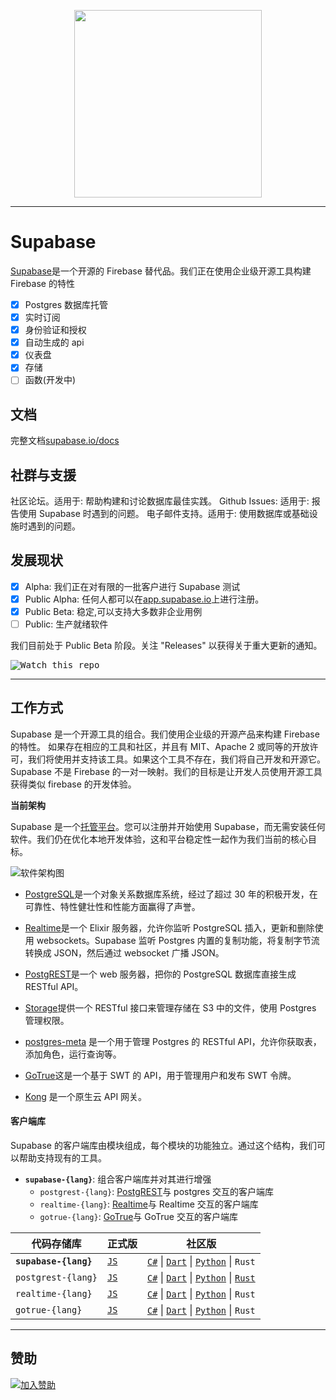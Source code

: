 <p align="center">
<img width="300" src="https://gitcdn.xyz/repo/supabase/supabase/master/web/static/supabase-light.svg"/>
</p>

---

# Supabase

[Supabase](https://supabase.io)是一个开源的 Firebase 替代品。我们正在使用企业级开源工具构建 Firebase 的特性

- [x] Postgres 数据库托管
- [x] 实时订阅
- [x] 身份验证和授权
- [x] 自动生成的 api
- [x] 仪表盘
- [x] 存储
- [ ] 函数(开发中)

## 文档

完整文档[supabase.io/docs](supabase.io/docs)

## 社群与支援

社区论坛。适用于: 帮助构建和讨论数据库最佳实践。
Github Issues: 适用于: 报告使用 Supabase 时遇到的问题。
电子邮件支持。适用于: 使用数据库或基础设施时遇到的问题。

## 发展现状

- [x] Alpha: 我们正在对有限的一批客户进行 Supabase 测试
- [x] Public Alpha: 任何人都可以在[app.supabase.io](https://app.supabase.io)上进行注册。
- [x] Public Beta: 稳定,可以支持大多数非企业用例
- [ ] Public: 生产就绪软件

我们目前处于 Public Beta 阶段。关注 "Releases" 以获得关于重大更新的通知。

<kbd><img src="https://gitcdn.link/repo/supabase/supabase/master/web/static/watch-repo.gif" alt="Watch this repo"/></kbd>

---

## 工作方式

Supabase 是一个开源工具的组合。我们使用企业级的开源产品来构建 Firebase 的特性。 如果存在相应的工具和社区，并且有 MIT、Apache 2 或同等的开放许可，我们将使用并支持该工具。如果这个工具不存在，我们将自己开发和开源它。Supabase 不是 Firebase 的一对一映射。我们的目标是让开发人员使用开源工具获得类似 firebase 的开发体验。

**当前架构**

Supabase 是一个[托管平台](https://app.supabase.io)。您可以注册并开始使用 Supabase，而无需安装任何软件。我们仍在优化本地开发体验，这和平台稳定性一起作为我们当前的核心目标。

![软件架构图](https://supabase.io/assets/images/supabase-architecture-9050a7317e9ec7efb7807f5194122e48.png)

- [PostgreSQL](https://www.postgresql.org/)是一个对象关系数据库系统，经过了超过 30 年的积极开发，在可靠性、特性健壮性和性能方面赢得了声誉。
- [Realtime](https://github.com/supabase/realtime)是一个 Elixir 服务器，允许你监听 PostgreSQL 插入，更新和删除使用 websockets。Supabase 监听 Postgres 内置的复制功能，将复制字节流转换成 JSON，然后通过 websocket 广播 JSON。
- [PostgREST](http://postgrest.org/)是一个 web 服务器，把你的 PostgreSQL 数据库直接生成 RESTful API。
- [Storage](https://github.com/supabase/storage-api)提供一个 RESTful 接口来管理存储在 S3 中的文件，使用 Postgres 管理权限。

- [postgres-meta](https://github.com/supabase/postgres-meta) 是一个用于管理 Postgres 的 RESTful API，允许你获取表，添加角色，运行查询等。
- [GoTrue](https://github.com/netlify/gotrue)这是一个基于 SWT 的 API，用于管理用户和发布 SWT 令牌。
- [Kong](https://github.com/Kong/kong) 是一个原生云 API 网关。

#### 客户端库

Supabase 的客户端库由模块组成，每个模块的功能独立。通过这个结构，我们可以帮助支持现有的工具。

- **`supabase-{lang}`**: 组合客户端库并对其进行增强
  - `postgrest-{lang}`: [PostgREST](https://github.com/postgrest/postgrest)与 postgres 交互的客户端库
  - `realtime-{lang}`: [Realtime](https://github.com/supabase/realtime)与 Realtime 交互的客户端库
  - `gotrue-{lang}`: [GoTrue](https://github.com/netlify/gotrue)与 GoTrue 交互的客户端库

| 代码存储库            | 正式版                                           | 社区版                                                                                                                                                                                                                     |
| --------------------- | ------------------------------------------------ | -------------------------------------------------------------------------------------------------------------------------------------------------------------------------------------------------------------------------- |
| **`supabase-{lang}`** | [`JS`](https://github.com/supabase/supabase-js)  | [`C#`](https://github.com/supabase/supabase-csharp) \| [`Dart`](https://github.com/supabase/supabase-dart) \| [`Python`](https://github.com/supabase/supabase-py) \| `Rust`                                                |
| `postgrest-{lang}`    | [`JS`](https://github.com/supabase/postgrest-js) | [`C#`](https://github.com/supabase/postgrest-csharp) \| [`Dart`](https://github.com/supabase/postgrest-dart) \| [`Python`](https://github.com/supabase/postgrest-py) \| [`Rust`](https://github.com/supabase/postgrest-rs) |
| `realtime-{lang}`     | [`JS`](https://github.com/supabase/realtime-js)  | [`C#`](https://github.com/supabase/realtime-csharp) \| [`Dart`](https://github.com/supabase/realtime-dart) \| [`Python`](https://github.com/supabase/realtime-py) \| `Rust`                                                |
| `gotrue-{lang}`       | [`JS`](https://github.com/supabase/gotrue-js)    | [`C#`](https://github.com/supabase/gotrue-csharp) \| [`Dart`](https://github.com/supabase/gotrue-dart) \| [`Python`](https://github.com/supabase/gotrue-py) \| `Rust`                                                      |

---

## 赞助

[![加入赞助](https://user-images.githubusercontent.com/10214025/90518111-e74bbb00-e198-11ea-8f88-c9e3c1aa4b5b.png)](https://github.com/sponsors/supabase)
